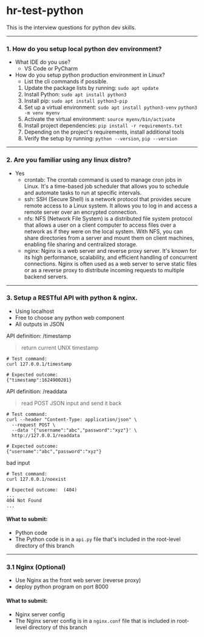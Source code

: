 # hr-test-python

This is the interview questions for python dev skills.

---
### 1. How do you setup local python dev environment?  
- What IDE do you use?
  - VS Code or PyCharm
- How do you setup python production environment in Linux?
  - List the cli commands if possible.
   1. Update the package lists by running: `sudo apt update`
   2. Install Python: `sudo apt install python3`
   3. Install pip: `sudo apt install python3-pip`
   4. Set up a virtual environment: `sudo apt install python3-venv`  `python3 -m venv myenv`
   5. Activate the virtual environment: `source myenv/bin/activate`
   6. Install project dependencies: `pip install -r requirements.txt`
   7. Depending on the project's requirements, install additional tools
   8. Verify the setup by running: `python --version`, `pip --version`

---
### 2. Are you familiar using any linux distro?
- Yes
  - crontab: The crontab command is used to manage cron jobs in Linux. It's a time-based job scheduler that allows you to schedule and automate tasks to run at specific intervals.
  - ssh: SSH (Secure Shell) is a network protocol that provides secure remote access to a Linux system. It allows you to log in and access a remote server over an encrypted connection.
  - nfs: NFS (Network File System) is a distributed file system protocol that allows a user on a client computer to access files over a network as if they were on the local system. With NFS, you can share directories from a server and mount them on client machines, enabling file sharing and centralized storage.
  - nginx: Nginx is a web server and reverse proxy server. It's known for its high performance, scalability, and efficient handling of concurrent connections. Nginx is often used as a web server to serve static files or as a reverse proxy to distribute incoming requests to multiple backend servers.

---
### 3. Setup a RESTful API with python & nginx.
- Using localhost
- Free to choose any python web component
- All outputs in JSON

API definition: /timestamp
> return current UNIX timestamp
```
# Test command:
curl 127.0.0.1/timestamp

# Expected outcome:
{"timestamp":1624900201}
```

API definition: /readdata
> read POST JSON input and send it back
```
# Test command:
curl --header "Content-Type: application/json" \
  --request POST \
  --data '{"username":"abc","password":"xyz"}' \
  http://127.0.0.1/readdata

# Expected outcome:
{"username":"abc","password":"xyz"}
```

bad input
```
# Test command:
curl 127.0.0.1/noexist

# Expected outcome:  (404)
... 
404 Not Found 
...
```

#### What to submit:
- Python code
 - The Python code is in a `api.py` file that's included in the root-level directory of this branch
---
### 3.1 Nginx (Optional)
- Use Nginx as the front web server (reverse proxy)
- deploy python program on port 8000

#### What to submit:
- Nginx server config
 - The Nginx server config is in a `nginx.conf` file that is included in root-level directory of this branch
